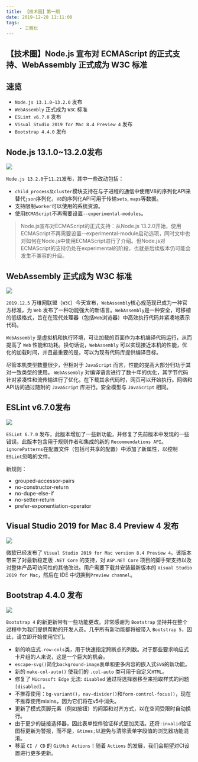 ```yaml
---
title: 【技术圈】第一期
date: 2019-12-28 11:11:00
tags:
     - 工程化
---
```


## 【技术圈】Node.js 宣布对 ECMAScript 的正式支持、WebAssembly 正式成为 W3C 标准

## 速览

- `Node.js 13.1.0~13.2.0` 发布
- `WebAssembly` 正式成为 `W3C` 标准
- `ESLint v6.7.0` 发布
- `Visual Studio 2019 for Mac 8.4 Preview 4` 发布
- `Bootstrap 4.4.0` 发布

## Node.js 13.1.0~13.2.0发布

![](https://lsqimg-1257917459.cos.ap-beijing.myqcloud.com/20191214164127.png)

`Node.js 13.2.0`于`11.21`发布，其中一些改动包括：

- `child_process及cluster`模块支持在与子进程的通信中使用V8的序列化API来替代`json`序列化，`V8`的序列化API可用于传输`sets`, `maps`等数据。
- 支持限制`worker`可以使用的系统资源。
- 使用`ECMAScript`不再需要设置`--experimental-modules`。

> Node.js宣布对ECMAScript的正式支持：从Node.js 13.2.0开始，使用ECMAScript不再需要设置--experimental-module启动选项，同时文中也对如何在Node.js中使用ECMAScript进行了介绍。但Node.js对ECMAScript的支持仍处在experimental的阶段，也就是后续版本仍可能会发生不兼容的升级。

## WebAssembly 正式成为 W3C 标准

![](https://lsqimg-1257917459.cos.ap-beijing.myqcloud.com/20191214170043.png)

`2019.12.5` 万维网联盟（`W3C`）今天宣布，`WebAssembly`核心规范现已成为一种官方标准，为 `Web` 发布了一种功能强大的新语言。`WebAssembly`是一种安全，可移植的低级格式，旨在在现代处理器（包括`Web`浏览器）中高效执行代码并紧凑地表示代码。

`WebAssembly` 是虚拟机和执行环境，可让加载的页面作为本机编译代码运行，从而提高了 `Web` 性能和功耗。换句话说，`WebAssembly` 可以实现接近本机的性能，优化的加载时间，并且最重要的是，可以为现有代码库提供编译目标。

尽管本机类型数量很少，但相对于 `JavaScript` 而言，性能的提高大部分归功于其对一致类型的使用。 `WebAssembly` 对编译语言进行了数十年的优化，其字节代码针对紧凑性和流传输进行了优化。在下载其余代码时，网页可以开始执行。网络和API访问通过随附的 `JavaScript` 库进行。安全模型与 `JavaScript` 相同。


## ESLint v6.7.0发布

![](https://lsqimg-1257917459.cos.ap-beijing.myqcloud.com/20191214164724.png)

`ESLint 6.7.0` 发布，此版本增加了一些新功能，并修复了先前版本中发现的一些错误。此版本包含用于规则作者和集成的新的 `Recommendations API`。`ignorePatterns`在配置文件（包括可共享的配置）中添加了新属性，以控制`ESLint`忽略的文件。

新规则：
- grouped-accessor-pairs
- no-constructor-return
- no-dupe-else-if
- no-setter-return
- prefer-exponentiation-operator


## Visual Studio 2019 for Mac 8.4 Preview 4 发布

![](https://lsqimg-1257917459.cos.ap-beijing.myqcloud.com/20191214163618.png)

微软已经发布了 `Visual Studio 2019 for Mac version 8.4 Preview 4`。该版本带来了对最新稳定版 `.NET Core` 的支持，对 `ASP.NET Core` 项目的脚手架支持以及对整体产品可访问性的其他改进。用户需要下载并安装最新版本的 `Visual Studio 2019 for Mac`，然后在 IDE 中切换到`Preview channel`。

## Bootstrap 4.4.0 发布

![](https://lsqimg-1257917459.cos.ap-beijing.myqcloud.com/20191214165406.png)

`Bootstrap 4` 的新更新带有一些功能更改。非常感谢为 `Bootstrap` 坚持并在整个过程中为我们提供帮助的开发人员。几乎所有新功能都将被带入 `Bootstrap 5`，因此，请立即开始使用它们。

- 新的响应式`.row-cols`类，用于快速指定跨断点的列数。对于那些要求响应式卡片组的人来说，这是一个巨大的机会。
- `escape-svg()`简化`background-image`表单和更多内容的嵌入式`SVG`的新功能。 
- 新的 `make-col-auto()` 使我们的 `.col-auto` 类可用于自定义`HTML`。
- 修复了 `Microsoft Edge` 无法: `disabled` 通过将选择器移至来拾取样式的问题 `[disabled]` 。
- 不推荐使用：`bg-variant()`，`nav-divider()`和`form-control-focus()`，现在不推荐使用mixins，因为它们将在v5中消失。
- 更新了模式页脚元素（例如按钮）的间距和对齐方式，以在空间受限时自动换行。
- 由于更少的链接选择器，因此表单控件验证样式更加灵活。还将`:invalid`验证图标更新为警报，而不是，`&times;`以避免与清除表单字段值的浏览器功能混淆。
- 移至 `CI / CD` 的 `GitHub Actions`！随着 `Actions` 的发展，我们会期望对CI设置进行更多更新。


